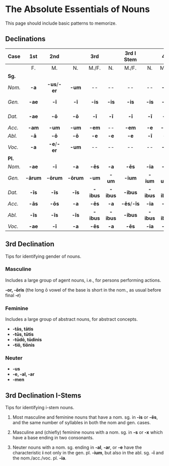 # The Absolute Essentials of Nouns

This page should include basic patterns to memorize.

## Declinations

| Case | 1st | 2nd | | 3rd | | 3rd I Stem | | 4th | | 5th |
| --- | :---: | :---: | :---: | :---: | :---: | :---: | :---: | :---: | :---: | :---: |
| | F. | M. | N. | M./F. | N. | M./F. | N. | M./F. | N. | F. |
| **Sg.** ||||||||||
| _Nom._ | **-a** | **-us**/**-er** | **-um** | -- | -- | -- | -- | **-us** | **-ū** | **-ēs** |
| _Gen._ | **-ae** | **-ī** | **-ī** | **-is** | **-is** | **-is** | **-is** | **-ūs** | **-ūs** | **-eī**, **-ēī** |
| _Dat._ | **-ae** | **-ō** | **-ō** | **-ī** | **-ī** | **-ī** | **-ī** | **-uī** | **-ū** | **-eī**, **-ēī** |
| _Acc._ | **-am** | **-um** | **-um** | **-em** | -- | **-em** | **-e** | **-um** | **-ū** | **-em** |
| _Abl._ | **-ā** | **-ō** | **-ō** | **-e** | **-e** | **-e** | **-ī** | **-ū** | **-ū** | **-ē** |
| _Voc._ | **-a** | **-e**/**-er** | **-um** | -- | -- | -- | -- | **-us** | **-ū** | **-ēs** |
| **Pl.** |||||||
| _Nom._ | **-ae** | **-ī** | **-a** | **-ēs** | **-a** | **-ēs** | **-ia** | **-ūs** | **-ua** | **-ēs** |
| _Gen._ | **-ārum** | **-ōrum** | **-ōrum** | **-um** | **-um** | **-ium** | **-ium** | **-uum** | **-uum** | **-ērum** |
| _Dat._ | **-īs** | **-īs** | **-īs** | **-ibus** | **-ibus** | **-ibus** | **-ibus** | **-ibus** | **-ibus** | **-ēbus** |
| _Acc._ | **-ās** | **-ōs** | **-a** | **-ēs** | **-a** | **-ēs**/**-īs** | **-ia** | **-ūs** | **-ua** | **-ēs** |
| _Abl._ | **-īs** | **-īs** | **-īs** | **-ibus** | **-ibus** | **-ibus** | **-ibus** | **-ibus** | **-ibus** | **-ēbus** |
| _Voc._ | **-ae** | **-ī** | **-a** | **-ēs** | **-a** | **-ēs** | **-ia** | **-ūs** | **-ua** | **-ēs** |

## 3rd Declination

Tips for identifying gender of nouns.

### Masculine

Includes a large group of agent nouns, i.e., for persons performing actions.

**-or, -ōris** (the long ō vowel of the base is short in the nom., as usual before final **-r**)

### Feminine

Includes a large group of abstract nouns, for abstract concepts.

- **-tās, tātis**
- **-tūs, tūtis**
- **-tūdō, tūdinis**
- **-tiō, tiōnis**

### Neuter

- **-us**
- **-e, -al, -ar**
- **-men**


## 3rd Declination I-Stems

Tips for identifying i-stem nouns.

1. Most masculine and feminine nouns that have a nom. sg. in **-is** or **-ēs**, and the same number of syllables in both the nom and gen. cases.

2. Masculine and (chiefly) feminine nouns with a nom. sg. in **-s** or **-x** which have a base ending in two consonants.

3. Neuter nouns with a nom. sg. ending in **-al**, **-ar**, or **-e** have the characteristic **i** not only in the gen. pl. **-ium**, but also in the abl. sg. **-ī** and the nom./acc./voc. pl. **-ia**.